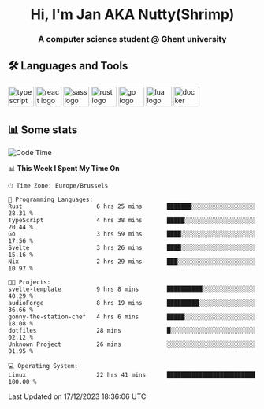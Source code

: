 <h1 align="center">Hi, I'm Jan AKA Nutty(Shrimp)</h1>
<h3 align="center">A computer science student @ Ghent university</h3>

<h2 align="left">🛠️ Languages and Tools</h2>

###

<div align="left">
  <img src="https://cdn.jsdelivr.net/gh/devicons/devicon/icons/typescript/typescript-original.svg" height="40" width="52" alt="typescript logo"  />
  <img src="https://cdn.jsdelivr.net/gh/devicons/devicon/icons/react/react-original.svg" height="40" width="52" alt="react logo"  />
  <img src="https://cdn.jsdelivr.net/gh/devicons/devicon/icons/sass/sass-original.svg" height="40" width="52" alt="sass logo"  />
  <img src="https://cdn.jsdelivr.net/gh/devicons/devicon/icons/rust/rust-plain.svg" height="40" width="52" alt="rust logo"  />
  <img src="https://cdn.jsdelivr.net/gh/devicons/devicon/icons/go/go-original.svg" height="40" width="52" alt="go logo"  />
  <img src="https://cdn.jsdelivr.net/gh/devicons/devicon/icons/lua/lua-original.svg" height="40" width="52" alt="lua logo"  />
  <img src="https://cdn.jsdelivr.net/gh/devicons/devicon/icons/docker/docker-original.svg" height="40" width="52" alt="docker logo"  />
</div>

<h2>📊 Some stats</h2>

<!--START_SECTION:waka-->
![Code Time](http://img.shields.io/badge/Code%20Time-4%2C024%20hrs%2012%20mins-blue)

📊 **This Week I Spent My Time On** 

```text
🕑︎ Time Zone: Europe/Brussels

💬 Programming Languages: 
Rust                     6 hrs 25 mins       ███████░░░░░░░░░░░░░░░░░░   28.31 % 
TypeScript               4 hrs 38 mins       █████░░░░░░░░░░░░░░░░░░░░   20.44 % 
Go                       3 hrs 59 mins       ████░░░░░░░░░░░░░░░░░░░░░   17.56 % 
Svelte                   3 hrs 26 mins       ████░░░░░░░░░░░░░░░░░░░░░   15.16 % 
Nix                      2 hrs 29 mins       ███░░░░░░░░░░░░░░░░░░░░░░   10.97 % 

🐱‍💻 Projects: 
svelte-template          9 hrs 8 mins        ██████████░░░░░░░░░░░░░░░   40.29 % 
audioForge               8 hrs 19 mins       █████████░░░░░░░░░░░░░░░░   36.66 % 
gonny-the-station-chef   4 hrs 6 mins        █████░░░░░░░░░░░░░░░░░░░░   18.08 % 
dotfiles                 28 mins             █░░░░░░░░░░░░░░░░░░░░░░░░   02.12 % 
Unknown Project          26 mins             ░░░░░░░░░░░░░░░░░░░░░░░░░   01.95 % 

💻 Operating System: 
Linux                    22 hrs 41 mins      █████████████████████████   100.00 % 
```


 Last Updated on 17/12/2023 18:36:06 UTC
<!--END_SECTION:waka-->
